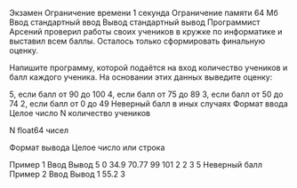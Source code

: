 Экзамен
Ограничение времени	1 секунда
Ограничение памяти	64 Мб
Ввод	стандартный ввод
Вывод	стандартный вывод
Программист Арсений проверил работы своих учеников в кружке по информатике и выставил всем баллы. Осталось только сформировать финальную оценку.

Напишите программу, которой подаётся на вход количество учеников и балл каждого ученика. На основании этих данных выведите оценку:

5, если балл от 90 до 100
4, если балл от 75 до 89
3, если балл от 50 до 74
2, если балл от 0 до 49
Неверный балл в иных случаях
Формат ввода
Целое число N количество учеников

N float64 чисел

Формат вывода
Целое число или строка

Пример 1
Ввод	Вывод
5
0
34.9
70.77
99
101
2
2
3
5
Неверный балл
Пример 2
Ввод	Вывод
1
55.2
3